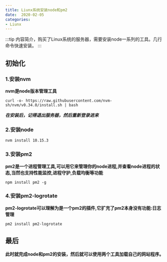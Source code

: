 ```yaml
---
title: Liunx系统安装node和pm2
date:  2020-02-05
categories:
- Liunx
---
```


:::tip
内容简介，购买了Linux系统的服务器，需要安装node一系列的工具。几行命令快速安装。
:::

## 初始化

### 1.安装nvm
**nvm是node版本管理工具**
```
curl -o- https://raw.githubusercontent.com/nvm-sh/nvm/v0.34.0/install.sh | bash
```
***在安装后，记得退出服务器，然后重新登录进来***

### 2.安装node
```
nvm install 10.15.3
```

### 3.安装pm2
**pm2是一个进程管理工具,可以用它来管理你的node进程,并查看node进程的状态,当然也支持性能监控,进程守护,负载均衡等功能**
```
npm install pm2 -g
```

### 4.安装pm2-logrotate
**pm2-logrotate可以理解为是一个pm2的插件,它扩充了pm2本身没有功能:日志管理**
```
pm2 install pm2-logrotate
```

## 最后

**此时就完成node和pm2的安装，然后就可以使用两个工具加载自己的网站程序。**
